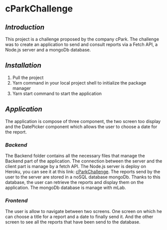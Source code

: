 # cParkChallenge
## *Introduction*
This project is a challenge proposed by the company cPark. The challenge was to create an application to send and consult 
reports via a Fetch API, a Node.js server and a mongoDb database.
## *Installation*
1. Pull the project
2. Yarn command in your local project shell to initialize the package manager
3. Yarn start command to start the application
## *Application*
The application is compose of three component, the two screen too display and the DatePicker component which allows the user to
choose a date for the report. 

### *Backend*
The Backend folder contains all the necessary files that manage the Backend part of the application. 
The connection between the server and the client part is manage by a fetch API. 
The Node.js server is deploy on Heroku, you can see it at this link: [cParkChallenge](https://cparkchallenge.herokuapp.com/report/lat/long).
The reports send by the user to the server are stored in a noSQL database mongoDb. 
Thanks to this database, the user can retrieve the reports and display them on the application.
The mongoDb database is manage with mLab.

### *Frontend*
The user is allow to navigate between two screens. One screen on which he can choose a title for a report and a date to finally
send it. And the other screen to see all the reports that have been send to the database.
